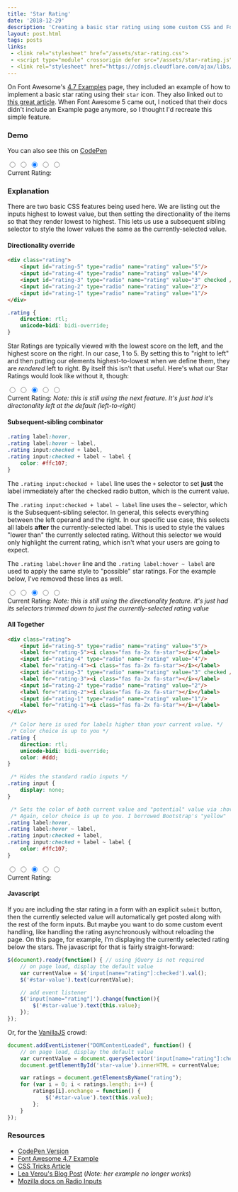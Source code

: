 ```yaml
---
title: 'Star Rating'
date: '2018-12-29'
description: 'Creating a basic star rating using some custom CSS and Font Awesome 5'
layout: post.html
tags: posts
links:
 - <link rel="stylesheet" href="/assets/star-rating.css">
 - <script type="module" crossorigin defer src="/assets/star-rating.js"></script>
 - <link rel="stylesheet" href="https://cdnjs.cloudflare.com/ajax/libs/font-awesome/6.5.1/css/all.min.css" integrity="sha512-DTOQO9RWCH3ppGqcWaEA1BIZOC6xxalwEsw9c2QQeAIftl+Vegovlnee1c9QX4TctnWMn13TZye+giMm8e2LwA==" crossorigin="anonymous" referrerpolicy="no-referrer" />
---
```


On Font Awesome's [4.7 Examples](https://fontawesome.com/v4.7.0/examples/) page, they included an example of how to implement a basic star rating using their `star` icon. They also linked out to [this great article](https://css-tricks.com/star-ratings/). When Font Awesome 5 came out, I noticed that their docs didn't include an Example page anymore, so I thought I'd recreate this simple feature.

### Demo

You can also see this on [CodePen](https://codepen.io/pezmotion/pen/RQERdm)

<div class="rating" id="example-one">
    <input id="example-one-5" type="radio" name="example-one" value="5"/><label for="example-one-5"><i class="fas fa-2x fa-star"></i></label>
    <input id="example-one-4" type="radio" name="example-one" value="4"/><label for="example-one-4"><i class="fas fa-2x fa-star"></i></label>
    <input id="example-one-3" type="radio" name="example-one" value="3" checked /><label for="example-one-3"><i class="fas fa-2x fa-star"></i></label>
    <input id="example-one-2" type="radio" name="example-one" value="2"/><label for="example-one-2"><i class="fas fa-2x fa-star"></i></label>
    <input id="example-one-1" type="radio" name="example-one" value="1"/><label for="example-one-1"><i class="fas fa-2x fa-star"></i></label>
</div>
<div>
    Current Rating: <span id="example-one-value"></span>
</div>

### Explanation
There are two basic CSS features being used here. We are listing out the inputs highest to lowest value, but then setting the directionality of the items so that they render lowest to highest. This lets us use a subsequent sibling selector to style the lower values the same as the currently-selected value.

#### Directionality override
```html
<div class="rating">
    <input id="rating-5" type="radio" name="rating" value="5"/>
    <input id="rating-4" type="radio" name="rating" value="4"/>
    <input id="rating-3" type="radio" name="rating" value="3" checked />
    <input id="rating-2" type="radio" name="rating" value="2"/>
    <input id="rating-1" type="radio" name="rating" value="1"/>
</div>
```

```css
.rating {
    direction: rtl;
    unicode-bidi: bidi-override;
}
```

Star Ratings are typically viewed with the lowest score on the left, and the highest score on the right. In our case, 1 to 5. By setting this to "right to left" and then putting our elements highest-to-lowest when we define them, they are *rendered* left to right. By itself this isn't that useful. Here's what our Star Ratings would look like without it, though:

<div class="rating-ltr" id="example-two">
    <input id="example-two-5" type="radio" name="example-two" value="5"/><label for="example-two-5"><i class="fas fa-2x fa-star"></i></label>
    <input id="example-two-4" type="radio" name="example-two" value="4"/><label for="example-two-4"><i class="fas fa-2x fa-star"></i></label>
    <input id="example-two-3" type="radio" name="example-two" value="3" checked /><label for="example-two-3"><i class="fas fa-2x fa-star"></i></label>
    <input id="example-two-2" type="radio" name="example-two" value="2"/><label for="example-two-2"><i class="fas fa-2x fa-star"></i></label>
    <input id="example-two-1" type="radio" name="example-two" value="1"/><label for="example-two-1"><i class="fas fa-2x fa-star"></i></label>
</div>
<div>
    Current Rating: <span id="example-two-value"></span>
    <span class="text-muted"><em>Note: this is still using the next feature. It's just had it's directonality left at the default (left-to-right)</em></span>
</div>

#### Subsequent-sibling combinator
```css
.rating label:hover,
.rating label:hover ~ label,
.rating input:checked + label,
.rating input:checked + label ~ label {
    color: #ffc107;
}
```

The `.rating input:checked + label` line uses the `+` selector to set **just** the label immediately after the checked radio button, which is the current value.

The `.rating input:checked + label ~ label` line uses the `~` selector, which is the Subsequent-sibling selector. In general, this selects everything between the left operand and the right. In our specific use case, this selects all labels **after** the currently-selected label. This is used to style the values "lower than" the currently selected rating. Without this selector we would only highlight the current rating, which isn't what your users are going to expect.

The `.rating label:hover` line and the `.rating label:hover ~ label` are used to apply the same style to "possible" star ratings. For the example below, I've removed these lines as well.

<div class="rating-single" id="example-three">
    <input id="example-three-5" type="radio" name="example-three" value="5"/><label for="example-three-5"><i class="fas fa-2x fa-star"></i></label>
    <input id="example-three-4" type="radio" name="example-three" value="4"/><label for="example-three-4"><i class="fas fa-2x fa-star"></i></label>
    <input id="example-three-3" type="radio" name="example-three" value="3" checked /><label for="example-three-3"><i class="fas fa-2x fa-star"></i></label>
    <input id="example-three-2" type="radio" name="example-three" value="2"/><label for="example-three-2"><i class="fas fa-2x fa-star"></i></label>
    <input id="example-three-1" type="radio" name="example-three" value="1"/><label for="example-three-1"><i class="fas fa-2x fa-star"></i></label>
</div>
<div>
    Current Rating: <span id="example-three-value"></span>
    <span class="text-muted"><em>Note: this is still using the directionality feature. It's just had its selectors trimmed down to just the currently-selected rating value</em></span>
</div>

#### All Together
```html
<div class="rating">
    <input id="rating-5" type="radio" name="rating" value="5"/>
    <label for="rating-5"><i class="fas fa-2x fa-star"></i></label>
    <input id="rating-4" type="radio" name="rating" value="4"/>
    <label for="rating-4"><i class="fas fa-2x fa-star"></i></label>
    <input id="rating-3" type="radio" name="rating" value="3" checked />
    <label for="rating-3"><i class="fas fa-2x fa-star"></i></label>
    <input id="rating-2" type="radio" name="rating" value="2"/>
    <label for="rating-2"><i class="fas fa-2x fa-star"></i></label>
    <input id="rating-1" type="radio" name="rating" value="1"/>
    <label for="rating-1"><i class="fas fa-2x fa-star"></i></label>
</div>
```

```css
 /* Color here is used for labels higher than your current value. */
 /* Color choice is up to you */
.rating {
    direction: rtl;
    unicode-bidi: bidi-override;
    color: #ddd;
}

 /* Hides the standard radio inputs */
.rating input {
    display: none;
}

 /* Sets the color of both current value and "potential" value via :hover */
 /* Again, color choice is up to you. I borrowed Bootstrap's "yellow"     */
.rating label:hover,
.rating label:hover ~ label,
.rating input:checked + label,
.rating input:checked + label ~ label {
    color: #ffc107;
}
```

<div class="rating" id="example-four">
    <input id="example-four-5" type="radio" name="example-four" value="5"/><label for="example-four-5"><i class="fas fa-2x fa-star"></i></label>
    <input id="example-four-4" type="radio" name="example-four" value="4"/><label for="example-four-4"><i class="fas fa-2x fa-star"></i></label>
    <input id="example-four-3" type="radio" name="example-four" value="3" checked /><label for="example-four-3"><i class="fas fa-2x fa-star"></i></label>
    <input id="example-four-2" type="radio" name="example-four" value="2"/><label for="example-four-2"><i class="fas fa-2x fa-star"></i></label>
    <input id="example-four-1" type="radio" name="example-four" value="1"/><label for="example-four-1"><i class="fas fa-2x fa-star"></i></label>
</div>
<div>
    Current Rating: <span id="example-four-value"></span>
</div>

#### Javascript
If you are including the star rating in a form with an explicit `submit` button, then the currently selected value will automatically get posted along with the rest of the form inputs.  But maybe you want to do some custom event handling, like handling the rating asynchronously without reloading the page. On this page, for example, I'm displaying the currently selected rating below the stars. The javascript for that is fairly straight-forward:

```javascript
$(document).ready(function() { // using jQuery is not required
    // on page load, display the default value
    var currentValue = $('input[name="rating"]:checked').val();
    $('#star-value').text(currentValue);

    // add event listener 
    $('input[name="rating"]').change(function(){
        $('#star-value').text(this.value);
    });
});
```

Or, for the [VanillaJS](http://vanilla-js.com/) crowd:
```javascript
document.addEventListener("DOMContentLoaded", function() {
    // on page load, display the default value
    var currentValue = document.querySelector('input[name="rating"]:checked').value;
    document.getElementById('star-value').innerHTML = currentValue;

    var ratings = document.getElementsByName("rating");
    for (var i = 0; i < ratings.length; i++) {
        ratings[i].onchange = function() {
            $('#star-value').text(this.value);
        };
    }
});
```

### Resources
* [CodePen Version](https://codepen.io/pezmotion/pen/RQERdm)
* [Font Awesome 4.7 Example](https://fontawesome.com/v4.7.0/examples/#custom)
* [CSS Tricks Article](https://css-tricks.com/star-ratings/)
* [Lea Verou's Blog Post](http://lea.verou.me/2011/08/accessible-star-rating-widget-with-pure-css/) (*Note: her example no longer works*)
* [Mozilla docs on Radio Inputs](https://developer.mozilla.org/en-US/docs/Web/HTML/Element/input/radio)
